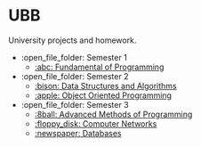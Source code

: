 # UBB
University projects and homework.

<ul>
  <li>:open_file_folder: Semester 1
    <ul>
      <li>
        <a href="https://github.com/Carla021/sem1_FundamentalsOfProgramming"> 
          :abc: Fundamental of Programming 
        </a>
      </li>
    </ul>
  </li>
  <li>:open_file_folder: Semester 2
    <ul>
      <li>
        <a href="https://github.com/Carla021/sem2_DataStructuresAndAlgorithms"> 
          :bison:  Data Structures and Algorithms 
        </a>
      </li>
      <li>
        <a href="https://github.com/Carla021/sem2_ObjectOrientedProgramming"> 
          :apple:  Object Oriented Programming 
        </a>
      </li>
    </ul>
  </li>
  <li>:open_file_folder: Semester 3
    <ul>
      <li>
        <a href="https://github.com/Carla021/sem3_AdvancedProgrammingMethods"> 
          :8ball:  Advanced Methods of Programming 
        </a>
      </li>
      <li>
        <a href="https://github.com/Carla021/sem3_ComputerNetworks"> 
          :floppy_disk:  Computer Networks 
        </a>
      </li>
      <li>
        <a href="https://github.com/Carla021/sem3_Databases"> 
          :newspaper:  Databases 
        </a>
      </li>
    </ul>
  </li>
</ul>
